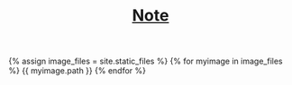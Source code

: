 <!DOCTYPE html>
<html lang="ja">
	<head>
		<meta charset="UTF-8">
		<meta name="viewport" content="width=device-width,initial-scale=1.0">
		<title>{{ site.title }}:Note - {{ page.title }}</title>
		<link rel="stylesheet" href="{{ site.baseurl }}/static/css/main.css"  media="screen and (min-width: 1000px)">
		<link rel="icon" href="{{ site.baseurl }}/static/favicons/favicon.svg" type="image/svg+xml">
		<script>(function() {var elms=["header","footer","section","aside","nav","article","hgroup","time","figure","figcaption"];for(var i=0;i<elms.length;i++){document.createElement(elms[i]);};	})();</script>
		<base href="https://note.idea-path.app/">
		<meta name="robots" content="noindex,nofollow,noarchive">
	</head>
<body id="T">
<div id="MAIN" class="container">

<header id="HEADER" class="header">
	<h1 id="SITETITLE"><a href="{{ site.baseurl }}" class="sitetitle">Note</a></h1>
</header>

<div id="CONTENTS" class="main">

{% assign image_files = site.static_files %}
{% for myimage in image_files %}
  {{ myimage.path }}
{% endfor %}

</div>

</div>

</div>
</body>
</html>
